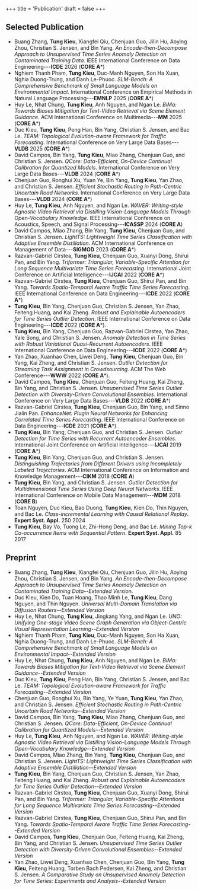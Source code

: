 +++
title = 'Publication'
draft = false
+++

## Selected Publication
- Buang Zhang, **Tung Kieu**, Xiangfei Qiu, Chenjuan Guo, Jilin Hu, Aoying Zhou, Christian S. Jensen, and Bin Yang. _An Encode-then-Decompose Approach to Unsupervised Time Series Anomaly Detection on Contaminated Training Data_. IEEE International Conference on Data Engineering---**ICDE** 2026 (**CORE A***)
- Nghiem Thanh Pham, **Tung Kieu**, Duc-Manh Nguyen, Son Ha Xuan, Nghia Duong-Trung, and Danh Le-Phuoc. _SLM-Bench: A Comprehensive Benchmark of Small Language Models on Environmental Impact_. International Conference on Empirical Methods in Natural Language Processing---**EMNLP** 2025 (**CORE A***)
- Huy Le, Nhat Chung, **Tung Kieu**, Anh Nguyen, and Ngan Le. _BiMa: Towards Biases Mitigation for Text-Video Retrieval via Scene Element Guidance_. ACM International Conference on Multimedia---**MM** 2025 (**CORE A***)
- Duc Kieu, **Tung Kieu**, Peng Han, Bin Yang, Christian S. Jensen, and Bac Le. _TEAM: Topological Evolution-aware Framework for Traffic Forecasting_. International Conference on Very Large Data Bases---**VLDB** 2025 (**CORE A***)
- David Campos, Bin Yang, **Tung Kieu**, Miao Zhang, Chenjuan Guo, and Christian S. Jensen. _QCore: Data-Efficient, On-Device Continual Calibration for Quantized Models_. International Conference on Very Large Data Bases---**VLDB** 2024 (**CORE A***)
- Chenjuan Guo, Ronghui Xu, Yuan Ye, Bin Yang, **Tung Kieu**, Yan Zhao, and Christian S. Jensen. _Efficient Stochastic Routing in Path-Centric Uncertain Road Networks_. International Conference on Very Large Data Bases---**VLDB** 2024 (**CORE A***)
- Huy Le, **Tung Kieu**, Anh Nguyen, and Ngan Le. _WAVER: Writing-style Agnostic Video Retrieval via Distilling Vision-Language Models Through Open-Vocabulary Knowledge_. IEEE International Conference on Acoustics, Speech, and Signal Processing---**ICASSP** 2024 (**CORE A**)
- David Campos, Miao Zhang, Bin Yang, **Tung Kieu**, Chenjuan Guo, and Christian S. Jensen. _LightTS: Lightweight Time Series Classification with Adaptive Ensemble Distillation_. ACM International Conference on Management of Data---**SIGMOD** 2023 (**CORE A***)
- Razvan-Gabriel Cirstea, **Tung Kieu**, Chenjuan Guo, Xuanyi Dong, Shirui Pan, and Bin Yang. _Triformer: Triangular, Variable-Specific Attention for Long Sequence Multivariate Time Series Forecasting_. International Joint Conference on Artificial Intelligence---**IJCAI** 2022 (**CORE A***)
- Razvan-Gabriel Cirstea, **Tung Kieu**, Chenjuan Guo, Shirui Pan, and Bin Yang. _Towards Spatio-Temporal Aware Traffic Time Series Forecasting_. IEEE International Conference on Data Engineering---**ICDE** 2022 (**CORE A***)
- **Tung Kieu**, Bin Yang, Chenjuan Guo, Christian S. Jensen, Yan Zhao, Feiteng Huang, and Kai Zheng. _Robust and Explainable Autoencoders for Time Series Outlier Detection_. IEEE International Conference on Data Engineering---**ICDE** 2022 (**CORE A***).
- **Tung Kieu**, Bin Yang, Chenjuan Guo, Razvan-Gabriel Cirstea, Yan Zhao, Yale Song, and Christian S. Jensen. _Anomaly Detection in Time Series with Robust Variational Quasi-Recurrent Autoencoders_. IEEE International Conference on Data Engineering---**ICDE** 2022 (**CORE A***)
- Yan Zhao, Xuanhao Chen, Liwei Deng, **Tung Kieu**, Chenjuan Guo, Bin Yang, Kai Zheng, and Christian S. Jensen. _Outlier Detection for Streaming Task Assignment in Crowdsourcing_. ACM The Web Conference---**WWW** 2022 (**CORE A***).
- David Campos, **Tung Kieu**, Chenjuan Guo, Feiteng Huang, Kai Zheng, Bin Yang, and Christian S. Jensen. _Unsupervised Time Series Outlier Detection with Diversity-Driven Convolutional Ensembles_. International Conference on Very Large Data Bases---**VLDB** 2022 (**CORE A***)
- Razvan-Gabriel Cirstea, **Tung Kieu**, Chenjuan Guo, Bin Yang, and Sinno Jialin Pan. _EnhanceNet: Plugin Neural Networks for Enhancing Correlated Time Series Forecasting_. IEEE International Conference on Data Engineering---**ICDE** 2021 (**CORE A***).
- **Tung Kieu**, Bin Yang, Chenjuan Guo, and Christian S. Jensen. _Outlier Detection for Time Series with Recurrent Autoencoder Ensembles_. International Joint Conference on Artificial Intelligence---**IJCAI** 2019 (**CORE A***)
- **Tung Kieu**, Bin Yang, Chenjuan Guo, and Christian S. Jensen. _Distinguishing Trajectories from Different Drivers using Incompletely Labeled Trajectories_. ACM International Conference on Information and Knowledge Management---**CIKM** 2018 (**CORE A**)
- **Tung Kieu**, Bin Yang, and Christian S. Jensen. _Outlier Detection for Multidimensional Time Series Using Deep Neural Networks_. IEEE International Conference on Mobile Data Management---**MDM** 2018 (**CORE B**)
- Toan Nguyen, Duc Kieu, Bao Duong, **Tung Kieu**, Kien Do, Thin Nguyen, and Bac Le. _Class-incremental Learning with Causal Relational Replay_. **Expert Syst. Appl.** 250 2024
- **Tung Kieu**, Bay Vo, Tuong Le, Zhi-Hong Deng, and Bac Le. _Mining Top-k Co-occurrence Items with Sequential Pattern_. **Expert Syst. Appl.** 85 2017


## Preprint
- Buang Zhang, **Tung Kieu**, Xiangfei Qiu, Chenjuan Guo, Jilin Hu, Aoying Zhou, Christian S. Jensen, and Bin Yang. _An Encode-then-Decompose Approach to Unsupervised Time Series Anomaly Detection on Contaminated Training Data--Extended Version_.
- Duc Kieu, Kien Do, Tuan Hoang, Thao Minh Le, **Tung Kieu**, Dang Nguyen, and Thin Nguyen. _Universal Multi-Domain Translation via Diffusion Routers--Extended Version_
- Huy Le, Nhat Chung, **Tung Kieu**, Jingkang Yang, and Ngan Le. _UNO: Unifying One-stage Video Scene Graph Generation via Object-Centric Visual Representation Learning--Extended Version_
- Nghiem Thanh Pham, **Tung Kieu**, Duc-Manh Nguyen, Son Ha Xuan, Nghia Duong-Trung, and Danh Le-Phuoc. _SLM-Bench: A Comprehensive Benchmark of Small Language Models on Environmental Impact--Extended Version_
- Huy Le, Nhat Chung, **Tung Kieu**, Anh Nguyen, and Ngan Le. _BiMa: Towards Biases Mitigation for Text-Video Retrieval via Scene Element Guidance--Extended Version_
- Duc Kieu, **Tung Kieu**, Peng Han, Bin Yang, Christian S. Jensen, and Bac Le. _TEAM: Topological Evolution-aware Framework for Traffic Forecasting--Extended Version_
- Chenjuan Guo, Ronghui Xu, Bin Yang, Ye Yuan, **Tung Kieu**, Yan Zhao, and Christian S. Jensen. _Efficient Stochastic Routing in Path-Centric Uncertain Road Networks--Extended Version_
- David Campos, Bin Yang, **Tung Kieu**, Miao Zhang, Chenjuan Guo, and Christian S. Jensen. _QCore: Data-Efficient, On-Device Continual Calibration for Quantized Models--Extended Version_
- Huy Le, **Tung Kieu**, Anh Nguyen, and Ngan Le. _WAVER: Writing-style Agnostic Video Retrieval via Distilling Vision-Language Models Through Open-Vocabulary Knowledge--Extended Version_
- David Campos, Miao Zhang, Bin Yang, **Tung Kieu**, Chenjuan Guo, and Christian S. Jensen. _LightTS: Lightweight Time Series Classification with Adaptive Ensemble Distillation--Extended Version_
- **Tung Kieu**, Bin Yang, Chenjuan Guo, Christian S. Jensen, Yan Zhao, Feiteng Huang, and Kai Zheng. _Robust and Explainable Autoencoders for Time Series Outlier Detection--Extended Version_
- Razvan-Gabriel Cirstea, **Tung Kieu**, Chenjuan Guo, Xuanyi Dong, Shirui Pan, and Bin Yang. _Triformer: Triangular, Variable-Specific Attentions for Long Sequence Multivariate Time Series Forecasting--Extended Version_
- Razvan-Gabriel Cirstea, **Tung Kieu**, Chenjuan Guo, Shirui Pan, and Bin Yang. _Towards Spatio-Temporal Aware Traffic Time Series Forecasting--Extended Version_ 
- David Campos, **Tung Kieu**, Chenjuan Guo, Feiteng Huang, Kai Zheng, Bin Yang, and Christian S. Jensen. _Unsupervised Time Series Outlier Detection with Diversity-Driven Convolutional Ensembles--Extended Version_
- Yan Zhao, Liwei Deng, Xuanhao Chen, Chenjuan Guo, Bin Yang, **Tung Kieu**, Feiteng Huang, Torben Bach Pedersen, Kai Zheng, and Christian S. Jensen. _A Comparative Study on Unsupervised Anomaly Detection for Time Series: Experiments and Analysis--Extended Version_